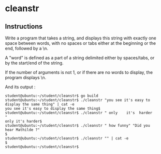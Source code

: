 # cleanstr
## Instructions

Write a program that takes a string, and displays this string with exactly one
space between words, with no spaces or tabs either at the beginning or the end,
followed by a \n.

A "word" is defined as a part of a string delimited either by spaces/tabs, or
by the start/end of the string.

If the number of arguments is not 1, or if there are no words to display, the
program displays \n.

And its output :

```console
student@ubuntu:~/student/cleanstr$ go build
student@ubuntu:~/student/cleanstr$ ./cleanstr "you see it's easy to display the same thing" | cat -e
you see it's easy to display the same thing$
student@ubuntu:~/student/cleanstr$ ./cleanstr " only    it's  harder   " 
only it's harder$
student@ubuntu:~/student/cleanstr$ ./cleanstr " how funny" "Did you   hear Mathilde ?"
$
student@ubuntu:~/student/cleanstr$ ./cleanstr "" | cat -e 
$
student@ubuntu:~/student/cleanstr$
```
